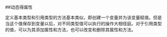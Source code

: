 ##动态得属性

定义基本类型和引用类型的方法基本类似，即创建一个变量并为该变量赋值。但是当这个值保存到变量以后，对不同类型值可以执行的操作大相径庭。对于引用类型的值，可以为其添加属性和方法，也可以改变和删除其属性和方法。
